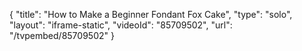 {
    "title": "How to Make a Beginner Fondant Fox Cake",
    "type": "solo",
    "layout": "iframe-static",
    "videoId": "85709502",
    "url": "\/tvpembed\/85709502"
}